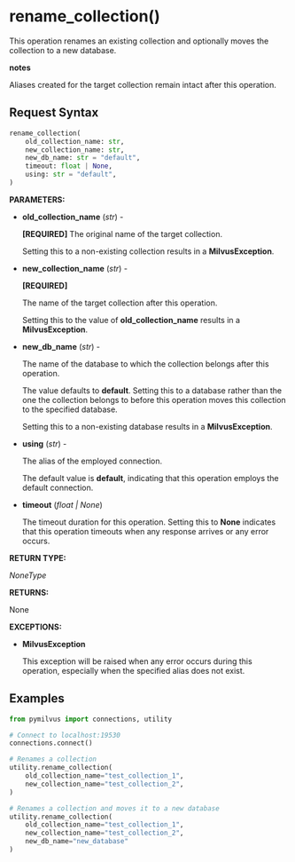 
# rename_collection()

This operation renames an existing collection and optionally moves the collection to a new database.

<div class="admonition note">

<p><b>notes</b></p>

<p>Aliases created for the target collection remain intact after this operation.</p>

</div>

## Request Syntax

```python
rename_collection(
    old_collection_name: str,
    new_collection_name: str,
    new_db_name: str = "default",
    timeout: float | None,
    using: str = "default",
)
```

__PARAMETERS:__

- __old_collection_name__ (_str_) -

    __[REQUIRED]__
The original name of the target collection.

    Setting this to a non-existing collection results in a __MilvusException__.

- __new_collection_name__ (_str_) -

    __[REQUIRED]__

    The name of the target collection after this operation.

    Setting this to the value of __old_collection_name__ results in a __MilvusException__.

- __new_db_name__ (_str_) -

    The name of the database to which the collection belongs after this operation.

    The value defaults to __default__. Setting this to a database rather than the one the collection belongs to before this operation moves this collection to the specified database.

    Setting this to a non-existing database results in a __MilvusException__.

- __using__ (_str_) - 

    The alias of the employed connection.

    The default value is __default__, indicating that this operation employs the default connection.

- __timeout__ (_float _|_ None_)  

    The timeout duration for this operation. Setting this to __None__ indicates that this operation timeouts when any response arrives or any error occurs.

__RETURN TYPE:__

_NoneType_

__RETURNS:__

None

__EXCEPTIONS:__

- __MilvusException__

    This exception will be raised when any error occurs during this operation, especially when the specified alias does not exist.

## Examples

```python
from pymilvus import connections, utility

# Connect to localhost:19530
connections.connect()

# Renames a collection
utility.rename_collection(
    old_collection_name="test_collection_1",
    new_collection_name="test_collection_2",
)

# Renames a collection and moves it to a new database
utility.rename_collection(
    old_collection_name="test_collection_1",
    new_collection_name="test_collection_2",
    new_db_name="new_database"
)
```

